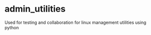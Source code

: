 admin_utilities
===============

Used for testing and collaboration for linux management utilities using python
